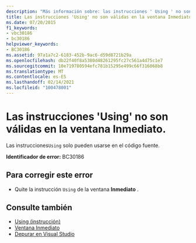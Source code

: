 ```yaml
---
description: "Más información sobre: las instrucciones ' Using ' no son válidas en la ventana inmediato"
title: Las instrucciones 'Using' no son válidas en la ventana Inmediato.
ms.date: 07/20/2015
f1_keywords:
- vbc30186
- bc30186
helpviewer_keywords:
- BC30186
ms.assetid: 97a1a7c2-6183-452b-9ac6-d59d8721b29a
ms.openlocfilehash: db22f40f8a5380d48261295fc27c561a4d75c1e7
ms.sourcegitcommit: 10e719780594efc781b15295e499c66f316068b8
ms.translationtype: MT
ms.contentlocale: es-ES
ms.lasthandoff: 02/14/2021
ms.locfileid: "100478001"
---
```

# <a name="using-statements-are-not-valid-in-the-immediate-window"></a>Las instrucciones 'Using' no son válidas en la ventana Inmediato.

Las instrucciones`Using` solo pueden usarse en el código fuente.  
  
 **Identificador de error:** BC30186  
  
## <a name="to-correct-this-error"></a>Para corregir este error  
  
- Quite la instrucción `Using` de la ventana **Inmediato** .  
  
## <a name="see-also"></a>Consulte también

- [Using (instrucción)](../language-reference/statements/using-statement.md)
- [Ventana Inmediato](/visualstudio/ide/reference/immediate-window)
- [Depurar en Visual Studio](/visualstudio/debugger/debugger-feature-tour)
